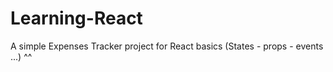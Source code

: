 # Learning-React
A simple Expenses Tracker project for React basics
(States - props - events ...)
^^
